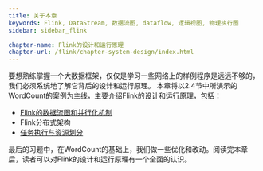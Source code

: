 ```yaml
---
title: 关于本章 
keywords: Flink, DataStream, 数据流图, dataflow, 逻辑视图, 物理执行图
sidebar: sidebar_flink

chapter-name: Flink的设计和运行原理
chapter-url: /flink/chapter-system-design/index.html
---
```



要想熟练掌握一个大数据框架，仅仅是学习一些网络上的样例程序是远远不够的，我们必须系统地了解它背后的设计和运行原理。
本章将以2.4节中所演示的WordCount的案例为主线，主要介绍Flink的设计和运行原理，包括：

* [Flink的数据流图和并行化机制](./dataflow.html)
* Flink分布式架构
* [任务执行与资源划分](./task-resource.html)

最后的习题中，在WordCount的基础上，我们做一些优化和改动。阅读完本章后，读者可以对Flink的设计和运行原理有一个全面的认识。
